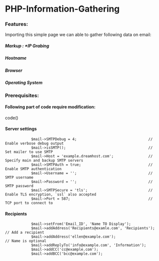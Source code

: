 # PHP-Information-Gathering

### Features:

Importing this simple page we can able to gather following data on email:

##### Markup : *IP Grabing<br />
##### Hostname<br />
##### Browser<br />
##### Operating System<br />

### Prerequisites:


#### Following part of code require modification:

code()

#### Server settings
                $mail->SMTPDebug = 4;                                 // Enable verbose debug output
                $mail->isSMTP();                                      // Set mailer to use SMTP
                $mail->Host = 'example.dreamhost.com';                // Specify main and backup SMTP servers
                $mail->SMTPAuth = true;                               // Enable SMTP authentication
                $mail->Username = '';                                 // SMTP username
                $mail->Password = '';                                 // SMTP password
                $mail->SMTPSecure = 'tls';                            // Enable TLS encryption, `ssl` also accepted
                $mail->Port = 587;                                    // TCP port to connect to

#### Recipients
                $mail->setFrom('Email_ID', 'Name TO Display');
                $mail->addAddress('Recipients@examle.com', 'Recipients');      // Add a recipient   
                $mail->addAddress('ellen@example.com');                        // Name is optional
                $mail->addReplyTo('info@example.com', 'Information');
                $mail->addCC('cc@example.com');
                $mail->addBCC('bcc@example.com');
                

                
